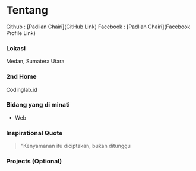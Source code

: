 # Tentang
Github : [Padlian Chairi](GitHub Link)
Facebook : [Padlian Chairi](Facebook Profile Link)

### Lokasi
Medan, Sumatera Utara

### 2nd Home
Codinglab.id

### Bidang yang di minati
- Web

### Inspirational Quote
> “Kenyamanan itu diciptakan, bukan ditunggu

### Projects (Optional)